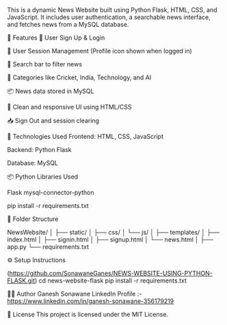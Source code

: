 This is a dynamic News Website built using Python Flask, HTML, CSS, and JavaScript. It includes user authentication, a searchable news interface, and fetches news from a MySQL database.

🚀 Features
🔐 User Sign Up & Login

👤 User Session Management (Profile icon shown when logged in)

🔎 Search bar to filter news

📰 Categories like Cricket, India, Technology, and AI

📦 News data stored in MySQL

🎨 Clean and responsive UI using HTML/CSS

📥 Sign Out and session clearing

🧰 Technologies Used
Frontend: HTML, CSS, JavaScript

Backend: Python Flask

Database: MySQL

📦 Python Libraries Used
  
Flask
mysql-connector-python
 
pip install -r requirements.txt

📂 Folder Structure

 NewsWebsite/
│
├── static/
│   ├── css/
│   └── js/
│
├── templates/
│   ├── index.html
│   ├── signin.html
│   ├── signup.html
│   └── news.html
│
├── app.py
└── requirements.txt

⚙️ Setup Instructions 

(https://github.com/SonawaneGanes/NEWS-WEBSITE-USING-PYTHON-FLASK.git)
cd news-website-flask
pip install -r requirements.txt

👨‍💻 Author
Ganesh Sonawane
LinkedIn Profile :- https://www.linkedin.com/in/ganesh-sonawane-356179219

📄 License
This project is licensed under the MIT License.
 




